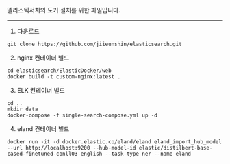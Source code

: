 엘라스틱서치의 도커 설치를 위한 파일입니다.

---

1. 다운로드
```
git clone https://github.com/jiieunshin/elasticsearch.git
```

2. nginx 컨테이너 빌드
```
cd elasticsearch/ElasticDocker/web
docker build -t custom-nginx:latest .
```

3. ELK 컨테이너 빌드
```
cd ..
mkdir data
docker-compose -f single-search-compose.yml up -d
```

4. eland 컨테이너 빌드
```
docker run -it -d docker.elastic.co/eland/eland eland_import_hub_model --url http://localhost:9200 --hub-model-id elastic/distilbert-base-cased-finetuned-conll03-english --task-type ner --name eland
```
